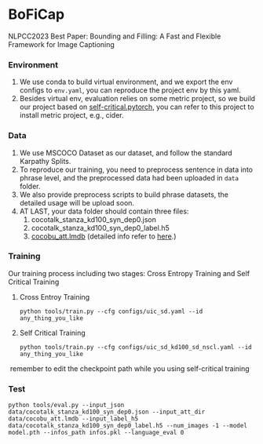 # BoFiCap
NLPCC2023 Best Paper: Bounding and Filling: A Fast and Flexible Framework for Image Captioning

### Environment

1. We use conda to build virtual environment, and we export the env configs to `env.yaml`, you can reproduce the project env by this yaml.
2. Besides virtual env, evaluation relies on some metric project, so we build our project based on [self-critical.pytorch](https://github.com/ruotianluo/self-critical.pytorch), you can refer to this project to install metric project, e.g., cider.



### Data

1. We use MSCOCO Dataset as our dataset, and follow the standard Karpathy Splits.
2. To reproduce our training, you need to preprocess sentence in data into phrase level, and the preprocessed data had been uploaded in `data` folder.
3. We also provide preprocess scripts to build phrase datasets, the detailed usage will be upload soon.
4. AT LAST, your data folder should contain three files: 
   1. cocotalk_stanza_kd100_syn_dep0.json 
   2. cocotalk_stanza_kd100_syn_dep0_label.h5 
   3. [cocobu_att.lmdb](https://drive.google.com/file/d/1hun0tsel34aXO4CYyTRIvHJkcbZHwjrD/view?usp=sharing)  (detailed info refer to [here](https://github.com/ruotianluo/self-critical.pytorch/blob/master/data/README.md#image-features-option-2-bottom-up-features-current-standard).)



### Training

Our training process including two stages: Cross Entropy Training and Self Critical Training

1. Cross Entroy Training

   ```shell
   python tools/train.py --cfg configs/uic_sd.yaml --id any_thing_you_like
   ```

2. Self Critical Training

   ```shell
   python tools/train.py --cfg configs/uic_sd_kd100_sd_nscl.yaml --id any_thing_you_like
   ```

​	remember to edit the checkpoint path while you using self-critical training

### Test

```shell
python tools/eval.py --input_json data/cocotalk_stanza_kd100_syn_dep0.json --input_att_dir data/cocobu_att.lmdb --input_label_h5 data/cocotalk_stanza_kd100_syn_dep0_label.h5 --num_images -1 --model model.pth --infos_path infos.pkl --language_eval 0
```



